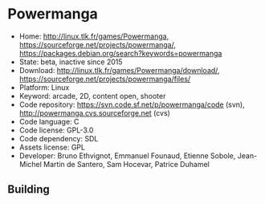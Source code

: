 # Powermanga

- Home: http://linux.tlk.fr/games/Powermanga, https://sourceforge.net/projects/powermanga/, https://packages.debian.org/search?keywords=powermanga
- State: beta, inactive since 2015
- Download: http://linux.tlk.fr/games/Powermanga/download/, https://sourceforge.net/projects/powermanga/files/
- Platform: Linux
- Keyword: arcade, 2D, content open, shooter
- Code repository: https://svn.code.sf.net/p/powermanga/code (svn), http://powermanga.cvs.sourceforge.net (cvs)
- Code language: C
- Code license: GPL-3.0
- Code dependency: SDL
- Assets license: GPL
- Developer: Bruno Ethvignot, Emmanuel Founaud, Etienne Sobole, Jean-Michel Martin de Santero, Sam Hocevar, Patrice Duhamel

## Building
